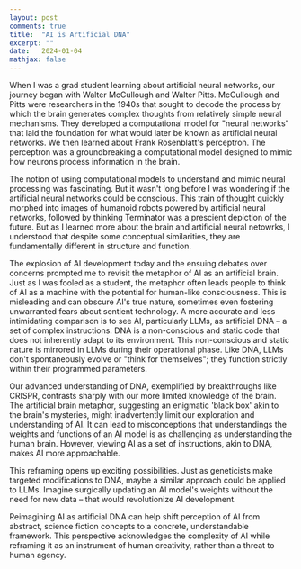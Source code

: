 ```yaml
---
layout: post
comments: true
title:  "AI is Artificial DNA"
excerpt: ""
date:   2024-01-04
mathjax: false
---
```


When I was a grad student learning about artificial neural networks, our journey began with Walter McCullough and Walter Pitts. McCullough and Pitts were researchers in the 1940s that sought to decode the process by which the brain generates complex thoughts from relatively simple neural mechanisms. They developed a computational model for "neural networks" that laid the foundation for what would later be known as artificial neural networks. We then learned about Frank Rosenblatt's perceptron. The perceptron was a groundbreaking a computational model designed to mimic how neurons process information in the brain.

The notion of using computational models to understand and mimic neural processing was fascinating. But it wasn't long before I was wondering if the artificial neural networks could be conscious. This train of thought quickly morphed into images of humanoid robots powered by artificial neural networks, followed by thinking Terminator was a prescient depiction of the future. But as I learned more about the brain and artificial neural netowrks, I understood that despite some conceptual similarities, they are fundamentally different in structure and function.

The explosion of AI development today and the ensuing debates over concerns prompted me to revisit the metaphor of AI as an artificial brain. Just as I was fooled as a student, the metaphor often leads people to think of AI as a machine with the potential for human-like consciousness. This is misleading and can obscure AI's true nature, sometimes even fostering unwarranted fears about sentient technology. A more accurate and less intimidating comparison is to see AI, particularly LLMs, as artificial DNA – a set of complex instructions. DNA is a non-conscious and static code that does not inherently adapt to its environment. This non-conscious and static nature is mirrored in LLMs during their operational phase. Like DNA, LLMs don't spontaneously evolve or "think for themselves"; they function strictly within their programmed parameters.

Our advanced understanding of DNA, exemplified by breakthroughs like CRISPR, contrasts sharply with our more limited knowledge of the brain. The artificial brain metaphor, suggesting an enigmatic 'black box' akin to the brain's mysteries, might inadvertently limit our exploration and understanding of AI. It can lead to misconceptions that understandings the weights and functions of an AI model is as challenging as understanding the human brain. However, viewing AI as a set of instructions, akin to DNA, makes AI more approachable.

This reframing opens up exciting possibilities. Just as geneticists make targeted modifications to DNA, maybe a similar approach could be applied to LLMs. Imagine surgically updating an AI model's weights without the need for new data – that would revolutionize AI development.

Reimagining AI as artificial DNA can help shift perception of AI from abstract, science fiction concepts to a concrete, understandable framework. This perspective acknowledges the complexity of AI while reframing it as an instrument of human creativity, rather than a threat to human agency.
